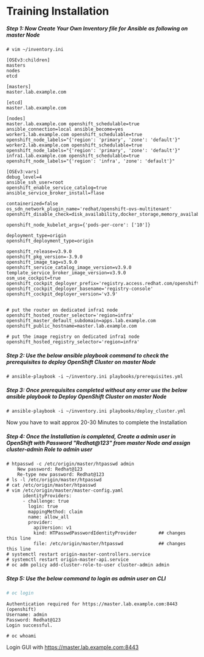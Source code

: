 # Training Installation

##### Step 1: Now Create Your Own Inventory file for Ansible as following on master Node

```shell
# vim ~/inventory.ini
```

```
[OSEv3:children]
masters
nodes
etcd

[masters]
master.lab.example.com

[etcd]
master.lab.example.com

[nodes]
master.lab.example.com openshift_schedulable=true ansible_connection=local ansible_become=yes
worker1.lab.example.com openshift_schedulable=true openshift_node_labels="{'region': 'primary', 'zone': 'default'}"
worker2.lab.example.com openshift_schedulable=true openshift_node_labels="{'region': 'primary', 'zone': 'default'}"
infra1.lab.example.com openshift_schedulable=true openshift_node_labels="{'region': 'infra', 'zone': 'default'}"

[OSEv3:vars]
debug_level=4
ansible_ssh_user=root
openshift_enable_service_catalog=true
ansible_service_broker_install=flase

containerized=false
os_sdn_network_plugin_name='redhat/openshift-ovs-multitenant'
openshift_disable_check=disk_availability,docker_storage,memory_availability,docker_image_availability

openshift_node_kubelet_args={'pods-per-core': ['10']}

deployment_type=origin
openshift_deployment_type=origin

openshift_release=v3.9.0
openshift_pkg_version=-3.9.0
openshift_image_tag=v3.9.0
openshift_service_catalog_image_version=v3.9.0
template_service_broker_image_version=v3.9.0
osm_use_cockpit=true
openshift_cockpit_deployer_prefix='registry.access.redhat.com/openshift3/'
openshift_cockpit_deployer_basename='registry-console'
openshift_cockpit_deployer_version='v3.9'


# put the router on dedicated infra1 node
openshift_hosted_router_selector='region=infra'
openshift_master_default_subdomain=apps.lab.example.com
openshift_public_hostname=master.lab.example.com

# put the image registry on dedicated infra1 node
openshift_hosted_registry_selector='region=infra'
```



##### Step 2: Use the below ansible playbook command to check the prerequisites to deploy OpenShift Cluster on master Node

```shell
# ansible-playbook -i ~/inventory.ini playbooks/prerequisites.yml
```





##### Step 3: Once prerequisites completed without any error use the below ansible playbook to Deploy OpenShift Cluster on master Node

```shell
# ansible-playbook -i ~/inventory.ini playbooks/deploy_cluster.yml
```

Now you have to wait approx 20-30 Minutes to complete the Installation





##### Step 4: Once the Installation is completed, Create a admin user in OpenShift with Password "Redhat@123" from master Node and assign cluster-admin Role to admin user

```shell
# htpasswd -c /etc/origin/master/htpasswd admin
    New password: Redhat@123
    Re-type new password: Redhat@123
# ls -l /etc/origin/master/htpasswd
# cat /etc/origin/master/htpasswd
# vim /etc/origin/master/master-config.yaml
      identityProviders:
      - challenge: true
        login: true
        mappingMethod: claim
        name: allow_all
        provider:
          apiVersion: v1
          kind: HTPasswdPasswordIdentityProvider		## changes this line
          file: /etc/origin/master/htpasswd			    ## changes this line
# systemctl restart origin-master-controllers.service
# systemctl restart origin-master-api.service
# oc adm policy add-cluster-role-to-user cluster-admin admin

```

##### Step 5: Use the below command to login as admin user on CLI

```bash
# oc login
```

```
Authentication required for https://master.lab.example.com:8443 (openshift)
Username: admin
Password: Redhat@123
Login successful.
```

```shell
# oc whoami
```

Login GUI  with https://master.lab.example.com:8443